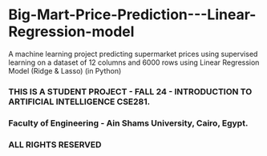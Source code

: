 # Big-Mart-Price-Prediction---Linear-Regression-model
A machine learning project predicting supermarket prices using supervised learning on a dataset of 12 columns and 6000 rows using Linear Regression Model (Ridge &amp; Lasso) (in Python)

### THIS IS A STUDENT PROJECT - FALL 24 - INTRODUCTION TO ARTIFICIAL INTELLIGENCE CSE281.
### Faculty of Engineering - Ain Shams University, Cairo, Egypt.
### ALL RIGHTS RESERVED
